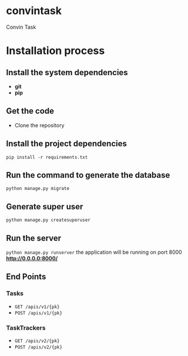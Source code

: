 # convintask
Convin Task

# Installation process 

## Install the system dependencies
* **git** 
* **pip**

## Get the code
* Clone the repository

## Install the project dependencies

`pip install -r requirements.txt`

## Run the command to generate the database
`python manage.py migrate`

## Generate super user
`python manage.py createsuperuser`

## Run the server
`python manage.py runserver` the application will be running on port 8000 **http://0.0.0.0:8000/**

## End Points

### Tasks
* `GET /apis/v1/{pk}`
* `POST /apis/v1/{pk}`

### TaskTrackers
* `GET /apis/v2/{pk}`
* `POST /apis/v2/{pk}`
